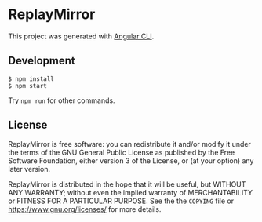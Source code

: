 # ReplayMirror

This project was generated with [Angular CLI](https://github.com/angular/angular-cli).

## Development

```
$ npm install
$ npm start
```

Try `npm run` for other commands.

## License

ReplayMirror is free software: you can redistribute it and/or modify it under the terms of the GNU
General Public License as published by the Free Software Foundation, either version 3 of the
License, or (at your option) any later version.

ReplayMirror is distributed in the hope that it will be useful, but WITHOUT ANY WARRANTY; without
even the implied warranty of MERCHANTABILITY or FITNESS FOR A PARTICULAR PURPOSE. See the the
`COPYING` file or <https://www.gnu.org/licenses/> for more details.
